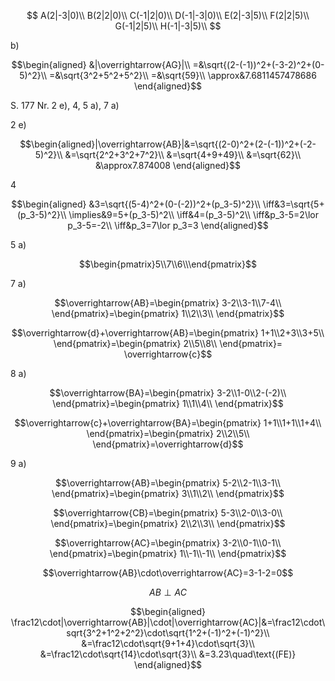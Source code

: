 $$
A(2|-3|0)\\
B(2|2|0)\\
C(-1|2|0)\\
D(-1|-3|0)\\
E(2|-3|5)\\
F(2|2|5)\\
G(-1|2|5)\\
H(-1|-3|5)\\
$$

b)

$$\begin{aligned}
&|\overrightarrow{AG}|\\
=&\sqrt{(2-(-1))^2+(-3-2)^2+(0-5)^2}\\
=&\sqrt{3^2+5^2+5^2}\\
=&\sqrt{59}\\
\approx&7.6811457478686
\end{aligned}$$

S. 177 Nr. 2 e), 4, 5 a), 7 a)

2 e)

$$\begin{aligned}|\overrightarrow{AB}|&=\sqrt{(2-0)^2+(2-(-1))^2+(-2-5)^2}\\
&=\sqrt{2^2+3^2+7^2}\\
&=\sqrt{4+9+49}\\
&=\sqrt{62}\\
&\approx7.874008
\end{aligned}$$

4

$$\begin{aligned}
&3=\sqrt{(5-4)^2+(0-(-2))^2+(p_3-5)^2}\\
\iff&3=\sqrt{5+(p_3-5)^2}\\
\implies&9=5+(p_3-5)^2\\
\iff&4=(p_3-5)^2\\
\iff&p_3-5=2\lor p_3-5=-2\\
\iff&p_3=7\lor p_3=3
\end{aligned}$$

5 a)

$$\begin{pmatrix}5\\7\\6\\\end{pmatrix}$$

7 a)

$$\overrightarrow{AB}=\begin{pmatrix}
3-2\\3-1\\7-4\\
\end{pmatrix}=\begin{pmatrix}
1\\2\\3\\
\end{pmatrix}$$

$$\overrightarrow{d}+\overrightarrow{AB}=\begin{pmatrix}
1+1\\2+3\\3+5\\
\end{pmatrix}=\begin{pmatrix}
2\\5\\8\\
\end{pmatrix}=
\overrightarrow{c}$$

8 a)

$$\overrightarrow{BA}=\begin{pmatrix}
3-2\\1-0\\2-(-2)\\
\end{pmatrix}=\begin{pmatrix}
1\\1\\4\\
\end{pmatrix}$$

$$\overrightarrow{c}+\overrightarrow{BA}=\begin{pmatrix}
1+1\\1+1\\1+4\\
\end{pmatrix}=\begin{pmatrix}
2\\2\\5\\
\end{pmatrix}=\overrightarrow{d}$$

9 a)

$$\overrightarrow{AB}=\begin{pmatrix}
5-2\\2-1\\3-1\\
\end{pmatrix}=\begin{pmatrix}
3\\1\\2\\
\end{pmatrix}$$

$$\overrightarrow{CB}=\begin{pmatrix}
5-3\\2-0\\3-0\\
\end{pmatrix}=\begin{pmatrix}
2\\2\\3\\
\end{pmatrix}$$

$$\overrightarrow{AC}=\begin{pmatrix}
3-2\\0-1\\0-1\\
\end{pmatrix}=\begin{pmatrix}
1\\-1\\-1\\
\end{pmatrix}$$

$$\overrightarrow{AB}\cdot\overrightarrow{AC}=3-1-2=0$$

$$AB\perp AC$$

$$\begin{aligned}
\frac12\cdot|\overrightarrow{AB}|\cdot|\overrightarrow{AC}|&=\frac12\cdot\sqrt{3^2+1^2+2^2}\cdot\sqrt{1^2+(-1)^2+(-1)^2}\\
&=\frac12\cdot\sqrt{9+1+4}\cdot\sqrt{3}\\
&=\frac12\cdot\sqrt{14}\cdot\sqrt{3}\\
&=3.23\quad\text{(FE)}
\end{aligned}$$